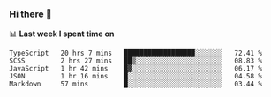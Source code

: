 ### Hi there 👋

<!--
**DBvc/DBvc** is a ✨ _special_ ✨ repository because its `README.md` (this file) appears on your GitHub profile.

Here are some ideas to get you started:

- 🔭 I’m currently working on ...
- 🌱 I’m currently learning ...
- 👯 I’m looking to collaborate on ...
- 🤔 I’m looking for help with ...
- 💬 Ask me about ...
- 📫 How to reach me: ...
- 😄 Pronouns: ...
- ⚡ Fun fact: ...
-->

📊 **Last week I spent time on**
<!--START_SECTION:waka-->
```text
TypeScript   20 hrs 7 mins   ██████████████████░░░░░░░   72.41 % 
SCSS         2 hrs 27 mins   ██▒░░░░░░░░░░░░░░░░░░░░░░   08.83 % 
JavaScript   1 hr 42 mins    █▓░░░░░░░░░░░░░░░░░░░░░░░   06.17 % 
JSON         1 hr 16 mins    █░░░░░░░░░░░░░░░░░░░░░░░░   04.58 % 
Markdown     57 mins         █░░░░░░░░░░░░░░░░░░░░░░░░   03.44 % 
```
<!--END_SECTION:waka-->
